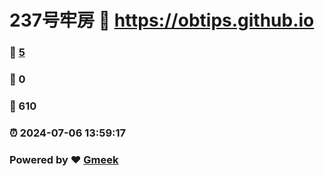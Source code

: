 # 237号牢房 :link: https://obtips.github.io 
### :page_facing_up: [5](https://obtips.github.io/tag.html) 
### :speech_balloon: 0 
### :hibiscus: 610 
### :alarm_clock: 2024-07-06 13:59:17 
### Powered by :heart: [Gmeek](https://github.com/Meekdai/Gmeek)
